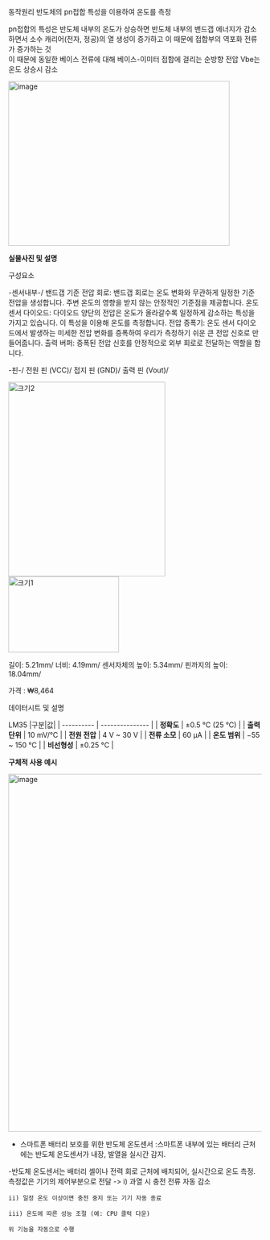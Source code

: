 


동작원리
반도체의 pn접합 특성을 이용하여 온도를 측정  

pn접합의 특성은 반도체 내부의 온도가 상승하면 반도체 내부의 밴드갭 에너지가 감소하면서 소수 캐리어(전자, 정공)의 열 생성이 증가하고 이 때문에 접합부의 역포화 전류가 증가하는 것  
이 때문에 동일한 베이스 전류에 대해 베이스-이미터 접합에 걸리는 순방향 전압 Vbe는 온도 상승시 감소


<img width="440" height="327" alt="image" src="https://github.com/user-attachments/assets/907e5f2e-307c-4bb5-a5bc-6352655fca93" />

**실물사진 및 설명**

구성요소

-센서내부-/
밴드갭 기준 전압 회로: 밴드갭 회로는 온도 변화와 무관하게 일정한 기준 전압을 생성합니다. 주변 온도의 영향을 받지 않는 안정적인 기준점을 제공합니다.
온도 센서 다이오드: 다이오드 양단의 전압은 온도가 올라갈수록 일정하게 감소하는 특성을 가지고 있습니다. 이 특성을 이용해 온도를 측정합니다.
전압 증폭기: 온도 센서 다이오드에서 발생하는 미세한 전압 변화를 증폭하여 우리가 측정하기 쉬운 큰 전압 신호로 만들어줍니다.
출력 버퍼: 증폭된 전압 신호를 안정적으로 외부 회로로 전달하는 역할을 합니다.

-핀-/
전원 핀 (VCC)/
접지 핀 (GND)/
출력 핀 (Vout)/

<img width="312" height="386" alt="크기2" src="https://github.com/user-attachments/assets/6b96add1-20e9-4c5a-80ea-706c22dcaa8c" />
<img width="220" height="151" alt="크기1" src="https://github.com/user-attachments/assets/bae70cab-9eed-4cbb-b5c8-b74a40261944" />


길이: 5.21mm/
너비: 4.19mm/
센서자체의 높이: 5.34mm/
핀까지의 높이: 18.04mm/

가격 : ₩8,464

데이터시트 및 설명

LM35
|구분|값|
| ---------- | --------------- |
| **정확도**    | ±0.5 °C (25 °C) |
| **출력 단위** | 10 mV/°C        |
| **전원 전압**  | 4 V ~ 30 V      |
| **전류 소모**  | 60 µA           |
| **온도 범위**  | −55 ~ 150 °C    |
| **비선형성**   | ±0.25 °C        |







**구체적 사용 예시**



<img width="526" height="710" alt="image" src="https://github.com/user-attachments/assets/06a1c0a8-0ffb-48b3-9bd0-d4800ef21c29" />


- 스마트폰 배터리 보호를 위한 반도체 온도센서
  :스마트폰 내부에 있는 배터리 근처에는 반도체 온도센서가 내장, 발열을 실시간 감지.


-반도체 온도센서는 배터리 셀이나 전력 회로 근처에 배치되어, 실시간으로 온도 측정.
 측정값은 기기의 제어부분으로 전달 
  -> i) 과열 시 충전 전류 자동 감소

    ii) 일정 온도 이상이면 충전 중지 또는 기기 자동 종료

    iii) 온도에 따른 성능 조절 (예: CPU 클럭 다운) 

    위 기능을 자동으로 수행
